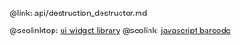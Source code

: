 @link: api/destruction_destructor.md

@seolinktop: [ui widget library](https://webix.com)
@seolink: [javascript barcode](https://webix.com/widget/barcode/)